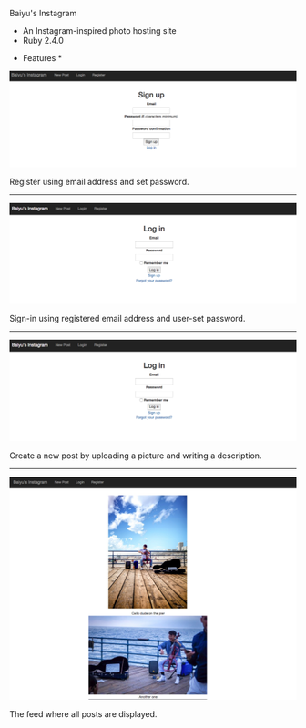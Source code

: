 Baiyu's Instagram

- An Instagram-inspired photo hosting site
- Ruby 2.4.0

* Features *

![Register](https://github.com/baiyuli/BaiyusInstagram/blob/master/Register.png)

Register using email address and set password.


--------------------------------------------------------------------------------


![Sign-in](https://github.com/baiyuli/BaiyusInstagram/blob/master/Sign-in.png)

Sign-in using registered email address and user-set password.


--------------------------------------------------------------------------------


![New Post](https://github.com/baiyuli/BaiyusInstagram/blob/master/Sign-in.png)

Create a new post by uploading a picture and writing a description.


--------------------------------------------------------------------------------


![Feed](https://github.com/baiyuli/BaiyusInstagram/blob/master/Feed.png)

The feed where all posts are displayed.



